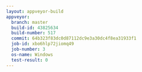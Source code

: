 ```yaml
---
layout: appveyor-build
appveyor:
  branch: master
  build-id: 43825634
  build-number: 517
  commit: 64b323f83dc0d87112dc9e3a30dc4f8ea31933f1
  job-id: xbo6hlp72jiomq49
  job-number: 3
  os-name: Windows
  test-result: 0
---
```

